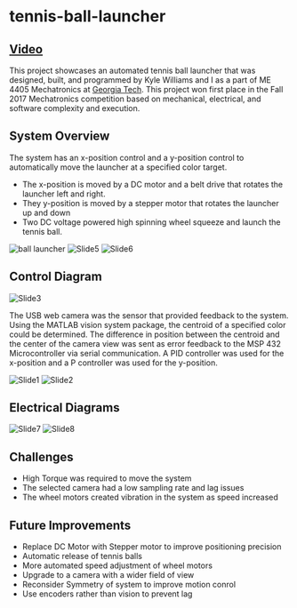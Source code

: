# tennis-ball-launcher

## [Video](https://youtu.be/vrVyTNxIxno)

This project showcases an automated tennis ball launcher that was designed, built, and programmed by Kyle Williams and I as a part of ME 4405 Mechatronics at [Georgia Tech](gatech.edu). This project won first place in the Fall 2017 Mechatronics competition based on mechanical, electrical, and software complexity and execution.

## System Overview

The system has an x-position control and a y-position control to automatically move the launcher at a specified color target.
- The x-position is moved by a DC motor and a belt drive that rotates the launcher left and right.
- They y-position is moved by a stepper motor that rotates the launcher up and down
- Two DC voltage powered high spinning wheel squeeze and launch the tennis ball.

![ball launcher](https://github.com/snaeem3/tennis-ball-launcher/assets/11710951/e465233b-9db9-4b2b-92ad-6e60141e5aba)
![Slide5](https://github.com/snaeem3/tennis-ball-launcher/assets/11710951/e4936509-e795-4b23-bb31-5fe8e74ffa15)
![Slide6](https://github.com/snaeem3/tennis-ball-launcher/assets/11710951/92b6f047-d726-44d8-a9a5-fa6e54357554)


## Control Diagram
![Slide3](https://github.com/snaeem3/tennis-ball-launcher/assets/11710951/087065bf-405d-4571-97c0-6cfe3db9af50)

The USB web camera was the sensor that provided feedback to the system. Using the MATLAB vision system package, the centroid of a specified color could be determined. The difference in position between the centroid and the center of the camera view was sent as error feedback to the MSP 432 Microcontroller via serial communication. A PID controller was used for the x-position and a P controller was used for the y-position.

![Slide1](https://github.com/snaeem3/tennis-ball-launcher/assets/11710951/9d34b853-de1c-4224-9614-adfd576e7803)
![Slide2](https://github.com/snaeem3/tennis-ball-launcher/assets/11710951/20874602-8e3b-44b3-a898-d1a2a8e1bf6c)


## Electrical Diagrams
![Slide7](https://github.com/snaeem3/tennis-ball-launcher/assets/11710951/57993241-f2b7-4d14-827a-957364e2a0e9)
![Slide8](https://github.com/snaeem3/tennis-ball-launcher/assets/11710951/1083be60-8ba8-43fa-88a8-371388f787cf)

## Challenges

- High Torque was required to move the system
- The selected camera had a low sampling rate and lag issues
- The wheel motors created vibration in the system as speed increased

## Future Improvements

- Replace DC Motor with Stepper motor to improve positioning precision
- Automatic release of tennis balls
- More automated speed adjustment of wheel motors
- Upgrade to a camera with a wider field of view
- Reconsider Symmetry of system to improve motion conrol
- Use encoders rather than vision to prevent lag
